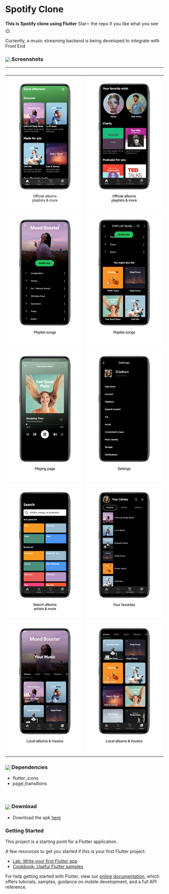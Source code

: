 # Spotify Clone

**This is Spotify clone using Flutter**
Star⭐ the repo if you like what you see😉.

Currently, a music streaming backend is being developed to integrate with Front End

<summary><h3><img src="https://emojis.slackmojis.com/emojis/images/1616194339/22385/camera_photo.gif?1616194339" align="center"
                width="28" /> Screenshots</h2> </summary>


&nbsp;                    |  &nbsp;
:-------------------------|:-------------------------
![](Screenshots/pic_1.png)  |  ![](Screenshots/pic_2.png)
![](Screenshots/pic_4.png)  |  ![](Screenshots/pic_5.png)
![](Screenshots/pic_6.png)  |  ![](Screenshots/pic_3.png)
![](Screenshots/pic_7.png)  |  ![](Screenshots/pic_8.png)
![](Screenshots/pic_9.png)  |  ![](Screenshots/pic_10.png)

<summary><h3><img src="https://emojis.slackmojis.com/emojis/images/1619915807/34981/ninja-star.gif?1619915807" align="center"
                width="28" />  Dependencies</h2> </summary>

  - flutter_icons
  - page_transitions
<br>

<summary><h3><img src="https://emojis.slackmojis.com/emojis/images/1615403124/19001/githubloading.gif?1615403124" align="center"
                width="28" />   Download</h2> </summary>
                
- Download the apk [here](https://github.com/Gladson-Lalu/Clone-Spotify-Flutter/raw/main/APK/app-release.apk)


 ### Getting Started

This project is a starting point for a Flutter application.

A few resources to get you started if this is your first Flutter project:

- [Lab: Write your first Flutter app](https://flutter.dev/docs/get-started/codelab)
- [Cookbook: Useful Flutter samples](https://flutter.dev/docs/cookbook)

For help getting started with Flutter, view our
[online documentation](https://flutter.dev/docs), which offers tutorials,
samples, guidance on mobile development, and a full API reference.
